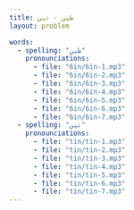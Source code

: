 ```yaml
---
title: طين - تين
layout: problem

words:
  - spelling: "طين"
    pronounciations:
      - file: "6in/6in-1.mp3"
      - file: "6in/6in-2.mp3"
      - file: "6in/6in-3.mp3"
      - file: "6in/6in-4.mp3"
      - file: "6in/6in-5.mp3"
      - file: "6in/6in-6.mp3"
      - file: "6in/6in-7.mp3"
  - spelling: "تين"
    pronounciations:
      - file: "tin/tin-1.mp3"
      - file: "tin/tin-2.mp3"
      - file: "tin/tin-3.mp3"
      - file: "tin/tin-4.mp3"
      - file: "tin/tin-5.mp3"
      - file: "tin/tin-6.mp3"
      - file: "tin/tin-7.mp3"
---
```

